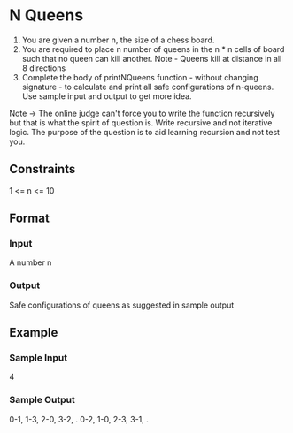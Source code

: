 # N Queens

1. You are given a number n, the size of a chess board.
2. You are required to place n number of queens in the n * n cells of board such that no queen can kill another.
Note - Queens kill at distance in all 8 directions
3. Complete the body of printNQueens function - without changing signature - to calculate and print all safe configurations of n-queens. Use sample input and output to get more idea.

Note -> The online judge can't force you to write the function recursively but that is what the spirit of question is. Write recursive and not iterative logic. The purpose of the question is to aid learning recursion and not test you.

## Constraints
1 <= n <= 10

## Format
### Input
A number n

### Output
Safe configurations of queens as suggested in sample output

## Example
### Sample Input
4

### Sample Output
0-1, 1-3, 2-0, 3-2, .
0-2, 1-0, 2-3, 3-1, .